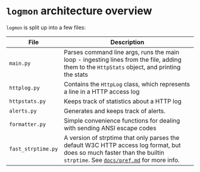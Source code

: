 # `logmon` architecture overview

`logmon` is split up into a few files:

| File               | Description |
| ------------------ | ----------- |
| `main.py`          | Parses command line args, runs the main loop - ingesting lines from the file, adding them to the `HttpStats` object, and printing the stats |
| `httplog.py`       | Contains the `HttpLog` class, which represents a line in a HTTP access log |
| `httpstats.py`     | Keeps track of statistics about a HTTP log |
| `alerts.py`        | Generates and keeps track of alerts. |
| `formatter.py`     | Simple convenience functions for dealing with sending ANSI escape codes |
| `fast_strptime.py` | A version of strptime that only parses the default W3C HTTP access log format, but does so much faster than the builtin `strptime`. See [`docs/pref.md`](./perf.md) for more info. |
